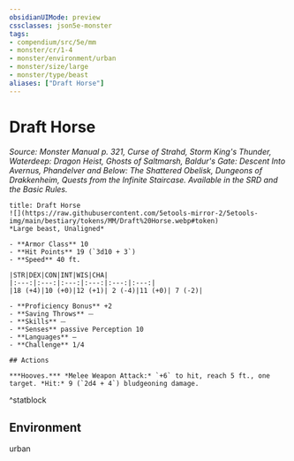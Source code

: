 ```yaml
---
obsidianUIMode: preview
cssclasses: json5e-monster
tags:
- compendium/src/5e/mm
- monster/cr/1-4
- monster/environment/urban
- monster/size/large
- monster/type/beast
aliases: ["Draft Horse"]
---
```

# Draft Horse
*Source: Monster Manual p. 321, Curse of Strahd, Storm King's Thunder, Waterdeep: Dragon Heist, Ghosts of Saltmarsh, Baldur's Gate: Descent Into Avernus, Phandelver and Below: The Shattered Obelisk, Dungeons of Drakkenheim, Quests from the Infinite Staircase. Available in the SRD and the Basic Rules.*  

```ad-statblock
title: Draft Horse
![](https://raw.githubusercontent.com/5etools-mirror-2/5etools-img/main/bestiary/tokens/MM/Draft%20Horse.webp#token)
*Large beast, Unaligned*

- **Armor Class** 10
- **Hit Points** 19 (`3d10 + 3`)
- **Speed** 40 ft.

|STR|DEX|CON|INT|WIS|CHA|
|:---:|:---:|:---:|:---:|:---:|:---:|
|18 (+4)|10 (+0)|12 (+1)| 2 (-4)|11 (+0)| 7 (-2)|

- **Proficiency Bonus** +2
- **Saving Throws** ⏤
- **Skills** ⏤
- **Senses** passive Perception 10
- **Languages** —
- **Challenge** 1/4

## Actions

***Hooves.*** *Melee Weapon Attack:* `+6` to hit, reach 5 ft., one target. *Hit:* 9 (`2d4 + 4`) bludgeoning damage.
```
^statblock

## Environment

urban